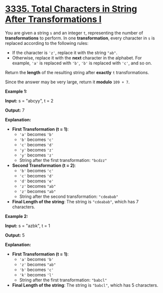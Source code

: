 # [3335. Total Characters in String After Transformations I](https://leetcode.com/problems/total-characters-in-string-after-transformations-i/)

You are given a string  `s`  and an integer  `t`, representing the number of  **transformations**  to perform. In one  **transformation**, every character in  `s`  is replaced according to the following rules:

-   If the character is  `'z'`, replace it with the string  `"ab"`.
-   Otherwise, replace it with the  **next**  character in the alphabet. For example,  `'a'`  is replaced with  `'b'`,  `'b'`  is replaced with  `'c'`, and so on.

Return the  **length**  of the resulting string after  **exactly**  `t`  transformations.

Since the answer may be very large, return it  **modulo**  `109 + 7`.

**Example 1:**

**Input:**  s = "abcyy", t = 2

**Output:**  7

**Explanation:**

-   **First Transformation (t = 1)**:
    -   `'a'`  becomes  `'b'`
    -   `'b'`  becomes  `'c'`
    -   `'c'`  becomes  `'d'`
    -   `'y'`  becomes  `'z'`
    -   `'y'`  becomes  `'z'`
    -   String after the first transformation:  `"bcdzz"`
-   **Second Transformation (t = 2)**:
    -   `'b'`  becomes  `'c'`
    -   `'c'`  becomes  `'d'`
    -   `'d'`  becomes  `'e'`
    -   `'z'`  becomes  `"ab"`
    -   `'z'`  becomes  `"ab"`
    -   String after the second transformation:  `"cdeabab"`
-   **Final Length of the string**: The string is  `"cdeabab"`, which has 7 characters.

**Example 2:**

**Input:**  s = "azbk", t = 1

**Output:**  5

**Explanation:**

-   **First Transformation (t = 1)**:
    -   `'a'`  becomes  `'b'`
    -   `'z'`  becomes  `"ab"`
    -   `'b'`  becomes  `'c'`
    -   `'k'`  becomes  `'l'`
    -   String after the first transformation:  `"babcl"`
-   **Final Length of the string**: The string is  `"babcl"`, which has 5 characters.

